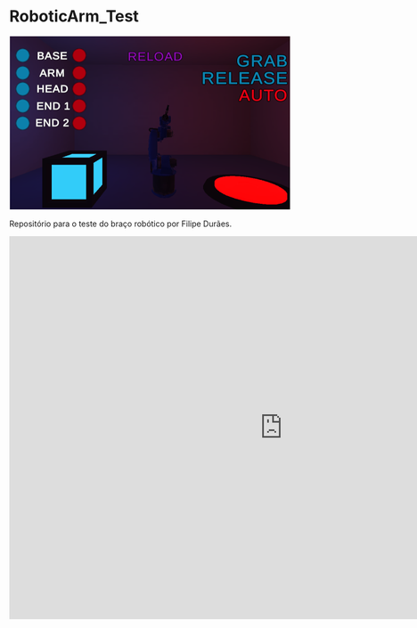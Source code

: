# RoboticArm_Test
[![Header](https://github.com/filipeduraes/RoboticArm_Test/blob/main/image_2021-03-09_232139.png "Header")](https://fhdduraes.itch.io/robotic-arm-test)
<p>Repositório para o teste do braço robótico por Filipe Durães.</p>

<iframe frameborder="0" src="https://itch.io/embed-upload/3474964?color=2d1436" allowfullscreen="" width="980" height="688"><a href="https://fhdduraes.itch.io/robotic-arm-test">Play Robotic Arm - Test on itch.io</a></iframe>
